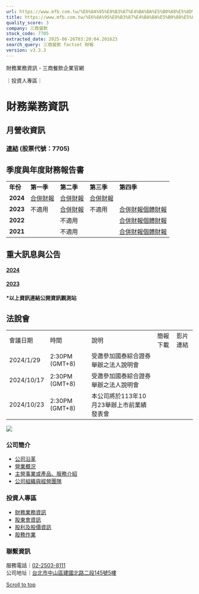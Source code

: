 ```yaml
---
url: https://www.mfb.com.tw/%E6%8A%95%E8%B3%87%E4%BA%BA%E5%B0%88%E5%8D%80/%E8%B2%A1%E5%8B%99%E6%A5%AD%E5%8B%99%E8%B3%87%E8%A8%8A/
title: https://www.mfb.com.tw/%E6%8A%95%E8%B3%87%E4%BA%BA%E5%B0%88%E5%8D%80/%E8%B2%A1%E5%8B%99%E6%A5%AD%E5%
quality_score: 3
company: 三商餐飲
stock_code: 7705
extracted_date: 2025-06-26T03:20:04.201623
search_query: 三商餐飲 factset 財報
version: v3.3.3
---
```


財務業務資訊 - 三商餐飲企業官網



｜投資人專區｜

# 財務業務資訊

## 月營收資訊

### [連結](https://mops.twse.com.tw/mops/web/t05st10_ifrs) (股票代號：7705)

## 季度與年度財務報告書

|  |  |  |  |  |
| --- | --- | --- | --- | --- |
| **年份** | **第一季** | **第二季** | **第三季** | **第四季** |
| **2024** | [合併財報](https://www.mfb.com.tw/wp-content/uploads/2024/06/113Q1餐飲合併套印.pdf) | [合併財報](https://www.mfb.com.tw/wp-content/uploads/2024/09/889283_113Q2_合併_完稿財報-電子書.pdf) | [合併財報](https://www.mfb.com.tw/wp-content/uploads/2024/12/889283_113Q3_合併_完稿財報-電子書_FINAL版_1101.pdf) |  |
| **2023** | 不適用 | [合併財報](https://www.mfb.com.tw/wp-content/uploads/2024/05/112Q2.pdf) | 不適用 | [合併財報](https://www.mfb.com.tw/wp-content/uploads/2024/05/112Q4餐飲合併_完稿財報套印.pdf)[個體財報](https://www.mfb.com.tw/wp-content/uploads/2024/05/112Q4餐飲個體_完稿財報套印.pdf) |
| **2022** |  | 不適用 |  | [合併財報](https://www.mfb.com.tw/wp-content/uploads/2024/05/111合併.pdf)[個體財報](https://www.mfb.com.tw/wp-content/uploads/2024/05/111個體.pdf) |
| **2021** |  | 不適用 |  | [合併財報](https://www.mfb.com.tw/wp-content/uploads/2024/05/110合併.pdf)[個體財報](https://www.mfb.com.tw/wp-content/uploads/2024/05/110個體.pdf) |

####

## 重大訊息與公告

#### [2024](https://mops.twse.com.tw/mops/web/t05st01?firstin=1&step=1&isnew=false&co_id=7705&year=113)

#### [2023](https://mops.twse.com.tw/mops/web/t05st01?firstin=1&step=1&isnew=false&co_id=7705&year=112)

#### \*以上資訊連結公開資訊觀測站

## 法說會

|  |  |  |  |  |
| --- | --- | --- | --- | --- |
| 會議日期 | 時間 | 說明 | 簡報下載 | 影片連結 |
| 2024/1/29 | 2:30PM (GMT+8) | 受邀參加國泰綜合證券舉辦之法人說明會 |  |  |
| 2024/10/17 | 2:30PM (GMT+8) | 受邀參加國泰綜合證券舉辦之法人說明會 |  |  |
| 2024/10/23 | 2:30PM (GMT+8) | 本公司將於113年10月23舉辦上市前業績發表會 |  |  |

![](/wp-content/uploads/2021/01/footerLOGO.png)

### 公司簡介

* [公司沿革](https://www.mfb.com.tw/%e5%85%ac%e5%8f%b8%e7%b0%a1%e4%bb%8b/%e5%85%ac%e5%8f%b8%e6%b2%bf%e9%9d%a9/)
* [營業概況](https://www.mfb.com.tw/%e5%85%ac%e5%8f%b8%e7%b0%a1%e4%bb%8b/%e7%87%9f%e6%a5%ad%e6%a6%82%e6%b3%81/)
* [主營事業或產品、服務介紹](https://www.mfb.com.tw/%e5%85%ac%e5%8f%b8%e7%b0%a1%e4%bb%8b/service/)
* [公司組織與經營團隊](https://www.mfb.com.tw/%e5%85%ac%e5%8f%b8%e7%b0%a1%e4%bb%8b/team/)

### 投資人專區

* [財務業務資訊](https://www.mfb.com.tw/%e6%8a%95%e8%b3%87%e4%ba%ba%e5%b0%88%e5%8d%80/%e8%b2%a1%e5%8b%99%e6%a5%ad%e5%8b%99%e8%b3%87%e8%a8%8a/)
* [股東會資訊](https://www.mfb.com.tw/%e6%8a%95%e8%b3%87%e4%ba%ba%e5%b0%88%e5%8d%80/%e8%82%a1%e6%9d%b1%e6%9c%83%e8%b3%87%e8%a8%8a/)
* [股利及股價資訊](https://www.mfb.com.tw/%e6%8a%95%e8%b3%87%e4%ba%ba%e5%b0%88%e5%8d%80/%e8%82%a1%e5%88%a9%e5%8f%8a%e8%82%a1%e5%83%b9%e8%b3%87%e8%a8%8a/)
* [股務作業](https://www.mfb.com.tw/%e6%8a%95%e8%b3%87%e4%ba%ba%e5%b0%88%e5%8d%80/%e8%82%a1%e5%8b%99%e4%bd%9c%e6%a5%ad/)

### 聯繫資訊

服務電話｜[02-2503-8111](tel:02-2503-8111)  
公司地址｜[台北市中山區建國北路二段145號5樓](https://goo.gl/maps/awXD3kjfCnAp9JZW7)

[Scroll to top](#top "Scroll to top")
